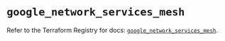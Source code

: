 # `google_network_services_mesh`

Refer to the Terraform Registry for docs: [`google_network_services_mesh`](https://registry.terraform.io/providers/hashicorp/google-beta/5.29.1/docs/resources/google_network_services_mesh).
